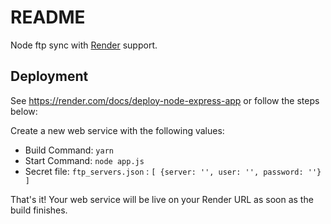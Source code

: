 # README

Node ftp sync with [Render](https://render.com) support.

## Deployment

See https://render.com/docs/deploy-node-express-app or follow the steps below:

Create a new web service with the following values:
  * Build Command: `yarn`
  * Start Command: `node app.js`
  * Secret file: `ftp_servers.json` :
``
[
 {server: '', user: '', password: ''}
]
``

That's it! Your web service will be live on your Render URL as soon as the build finishes.
